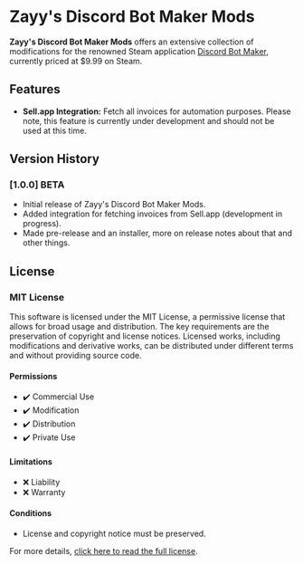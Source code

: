 # Zayy's Discord Bot Maker Mods

**Zayy's Discord Bot Maker Mods** offers an extensive collection of modifications for the renowned Steam application [Discord Bot Maker](https://store.steampowered.com/app/682130/Discord_Bot_Maker/), currently priced at $9.99 on Steam.

## Features

- **Sell.app Integration:** Fetch all invoices for automation purposes. Please note, this feature is currently under development and should not be used at this time.

## Version History

### [1.0.0] **BETA**
- Initial release of Zayy's Discord Bot Maker Mods.
- Added integration for fetching invoices from Sell.app (development in progress).
- Made pre-release and an installer, more on release notes about that and other things.

## License

### MIT License

This software is licensed under the MIT License, a permissive license that allows for broad usage and distribution. The key requirements are the preservation of copyright and license notices. Licensed works, including modifications and derivative works, can be distributed under different terms and without providing source code.

#### Permissions
- ✔️ Commercial Use
- ✔️ Modification
- ✔️ Distribution
- ✔️ Private Use

#### Limitations
- ❌ Liability
- ❌ Warranty

#### Conditions
- License and copyright notice must be preserved.

For more details, [click here to read the full license](https://github.com/zayys-services/DBM-Mods/blob/main/LICENSE).
